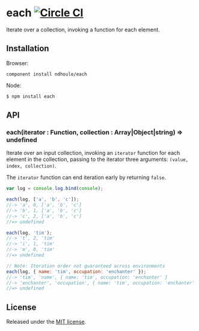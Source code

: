 # each [![Circle CI][circleci-badge]][circleci-link]

Iterate over a collection, invoking a function for each element.

## Installation

Browser:

```
component install ndhoule/each
```

Node:

```sh
$ npm install each
```

## API

### each(iterator : Function, collection : Array|Object|string) => undefined

Iterate over an input collection, invoking an `iterator` function for each element in the collection, passing to the iterator three arguments: `(value, index, collection)`.

The `iterator` function can end iteration early by returning `false`.

```javascript
var log = console.log.bind(console);

each(log, ['a', 'b', 'c']);
//-> 'a', 0, ['a', 'b', 'c']
//-> 'b', 1, ['a', 'b', 'c']
//-> 'c', 2, ['a', 'b', 'c']
//=> undefined

each(log, 'tim');
//-> 't', 2, 'tim'
//-> 'i', 1, 'tim'
//-> 'm', 0, 'tim'
//=> undefined

// Note: Iteration order not guaranteed across environments
each(log, { name: 'tim', occupation: 'enchanter' });
//-> 'tim', 'name', { name: 'tim', occupation: 'enchanter' }
//-> 'enchanter', 'occupation', { name: 'tim', occupation: 'enchanter' }
//=> undefined
```

## License

Released under the [MIT license](LICENSE.md).

[circleci-link]: https://circleci.com/gh/ndhoule/each
[circleci-badge]: https://circleci.com/gh/ndhoule/each.svg?style=svg&circle-token=4d65820fbf012e2c1c6649d9ba9319cdbfc0e549
